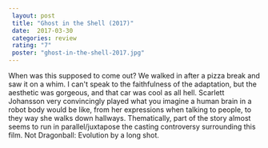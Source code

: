 ```yaml
---
 layout: post
 title: "Ghost in the Shell (2017)"
 date:  2017-03-30
 categories: review 
 rating: "7"
 poster: "ghost-in-the-shell-2017.jpg"
---
```



When was this supposed​ to come out? We walked in after a pizza break and saw it on a whim. I can't speak to the faithfulness of the adaptation, but the aesthetic was gorgeous, and that car was cool as all hell. Scarlett Johansson very convincingly played what you imagine a human brain in a robot body would be like, from her expressions when talking to people, to they way she walks down hallways. Thematically, part of the story almost seems to run in parallel/juxtapose the casting controversy surrounding this film. Not Dragonball: Evolution by a long shot.